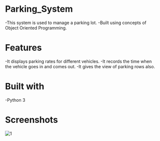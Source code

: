 # Parking_System
-This system is used to manage a parking lot. 
-Built using concepts of Object Oriented Programming.
# Features
-It displays parking rates for different vehicles.
-It records the time when the vehicle goes in and comes out.
-It gives the view of parking rows also.
# Built with
-Python 3
# Screenshots
![1](https://user-images.githubusercontent.com/90147082/149614518-aa6c170a-d725-413d-a7ea-e3e28fd91d5d.PNG)
